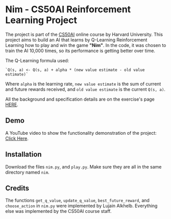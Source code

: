 # Nim - CS50AI Reinforcement Learning Project
The project is part of the [CS50AI](https://learning.edx.org/course/course-v1:HarvardX+CS50AI+1T2020/home) online course by Harvard University. This project aims to build an AI that learns by Q-Learning Reinforcement Learning how to play and win the game **"Nim"**. In the code, it was chosen to train the AI 10,000 times, so its performance is getting better over time. 

The Q-Learning formula used:

    `Q(s, a) <- Q(s, a) + alpha * (new value estimate - old value estimate)`

Where `alpha` is the learning rate, `new value estimate` is the sum of current and future rewards received, and `old value estimate` is the current `Q(s, a)`.

All the background and specification details are on the exercise's page [HERE](https://cs50.harvard.edu/ai/2020/projects/4/nim/). 

## Demo
A YouTube video to show the functionality demonstration of the project: [Click Here](https://youtu.be/DcbCflTA_JI).

## Installation
Download the files `nim.py`, and `play.py`. Make sure they are all in the same directory named `nim`.

## Credits
The functions `get_q_value`, `update_q_value`, `best_future_reward`, and `choose_action` in `nim.py` were implemented by Lujain Alkhelb. Everything else was implemented by the CS50AI course staff. 

